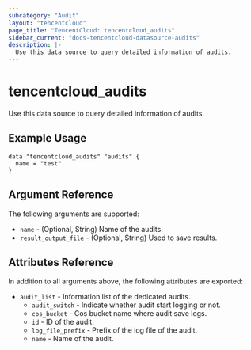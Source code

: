 ```yaml
---
subcategory: "Audit"
layout: "tencentcloud"
page_title: "TencentCloud: tencentcloud_audits"
sidebar_current: "docs-tencentcloud-datasource-audits"
description: |-
  Use this data source to query detailed information of audits.
---
```


# tencentcloud_audits

Use this data source to query detailed information of audits.

## Example Usage

```hcl
data "tencentcloud_audits" "audits" {
  name = "test"
}
```

## Argument Reference

The following arguments are supported:

* `name` - (Optional, String) Name of the audits.
* `result_output_file` - (Optional, String) Used to save results.

## Attributes Reference

In addition to all arguments above, the following attributes are exported:

* `audit_list` - Information list of the dedicated audits.
  * `audit_switch` - Indicate whether audit start logging or not.
  * `cos_bucket` - Cos bucket name where audit save logs.
  * `id` - ID of the audit.
  * `log_file_prefix` - Prefix of the log file of the audit.
  * `name` - Name of the audit.


